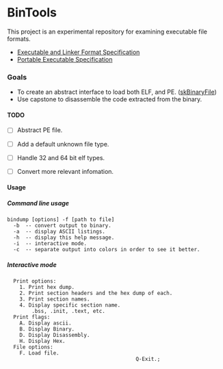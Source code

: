 # BinTools
This project is an experimental repository for examining executable file formats. 

- [Executable and Linker Format Specification](http://man7.org/linux/man-pages/man5/elf.5.html)
- [Portable Executable Specification](https://docs.microsoft.com/en-us/windows/desktop/Debug/pe-format)


### Goals
- To create an abstract interface to load both ELF, and PE. ([skBinaryFile](https://github.com/CharlesCarley/BinTools/blob/master/Source/skBinaryFile.h))
- Use capstone to disassemble the code extracted from the binary.



#### TODO
- [ ] Abstract PE file.
- [ ] Add a default unknown file type.
- [ ] Handle 32 and 64 bit elf types.
- [ ] Convert more relevant infomation.


#### Usage


##### Command line usage
```
bindump [options] -f [path to file]
  -b  -- convert output to binary.
  -a  -- display ASCII listings.
  -h  -- display this help message.
  -i  -- interactive mode.
  -c  -- separate output into colors in order to see it better.
```



##### Interactive mode
```
  Print options:
    1. Print hex dump.
    2. Print section headers and the hex dump of each.
    3. Print section names.
    4. Display specific section name.
        .bss, .init, .text, etc.
  Print flags:
    A. Display ascii.
    B. Display Binary.
    D. Display Disassembly.
    H. Display Hex.
  File options:
    F. Load file.
                                          Q-Exit.;
```
